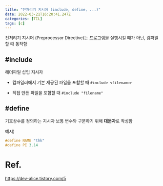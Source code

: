 ```yaml
---
title: "전처리기 지시어 (include, define, ...)"
date: 2022-03-21T16:20:41.247Z
categories: [TIL]
tags: [c]
---
```

전처리기 지시어 (Preprocessor Directive)는 프로그램을 실행시킬 때가 아닌, 컴파일할 때 동작함

## #include
헤더파일 삽입 지시자

- 컴파일러에서 기본 제공된 파일을 포함할 때
`#include <filename>`

- 직접 만든 파일을 포함할 때
`#include "filename"`

## #define
기호상수를 정의하는 지시자
보통 변수와 구분하기 위해 **대문자**로 작성함

예시)
```c
#define NAME "thk"
#define PI 3.14
```


# Ref.
<https://dev-alice.tistory.com/5>